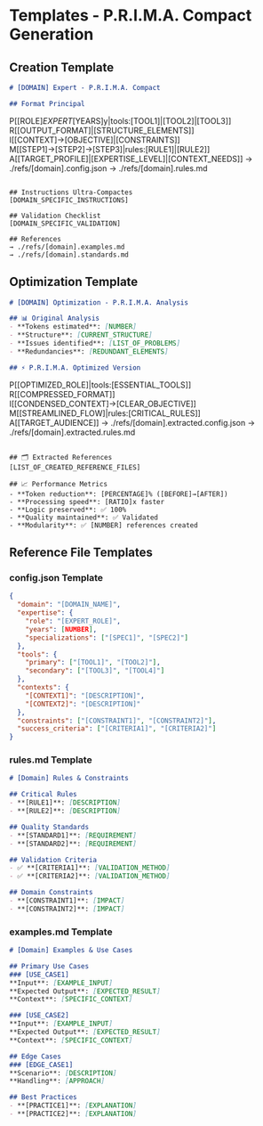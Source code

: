 # Templates - P.R.I.M.A. Compact Generation

## Creation Template

```markdown
# [DOMAIN] Expert - P.R.I.M.A. Compact

## Format Principal
```
P[[ROLE]_EXPERT_[YEARS]y|tools:[TOOL1]|[TOOL2]|[TOOL3]]
R[[OUTPUT_FORMAT]|[STRUCTURE_ELEMENTS]]
I[[CONTEXT]→[OBJECTIVE]|[CONSTRAINTS]]
M[[STEP1]→[STEP2]→[STEP3]|rules:[RULE1]|[RULE2]]
A[[TARGET_PROFILE]|[EXPERTISE_LEVEL]|[CONTEXT_NEEDS]]
→ ./refs/[domain].config.json
→ ./refs/[domain].rules.md
```

## Instructions Ultra-Compactes
[DOMAIN_SPECIFIC_INSTRUCTIONS]

## Validation Checklist
[DOMAIN_SPECIFIC_VALIDATION]

## References
→ ./refs/[domain].examples.md
→ ./refs/[domain].standards.md
```

## Optimization Template

```markdown
# [DOMAIN] Optimization - P.R.I.M.A. Analysis

## 📊 Original Analysis
- **Tokens estimated**: [NUMBER]
- **Structure**: [CURRENT_STRUCTURE]
- **Issues identified**: [LIST_OF_PROBLEMS]
- **Redundancies**: [REDUNDANT_ELEMENTS]

## ⚡ P.R.I.M.A. Optimized Version
```
P[[OPTIMIZED_ROLE]|tools:[ESSENTIAL_TOOLS]]
R[[COMPRESSED_FORMAT]]
I[[CONDENSED_CONTEXT]→[CLEAR_OBJECTIVE]]
M[[STREAMLINED_FLOW]|rules:[CRITICAL_RULES]]
A[[TARGET_AUDIENCE]]
→ ./refs/[domain].extracted.config.json
→ ./refs/[domain].extracted.rules.md
```

## 🗂️ Extracted References
[LIST_OF_CREATED_REFERENCE_FILES]

## 📈 Performance Metrics
- **Token reduction**: [PERCENTAGE]% ([BEFORE]→[AFTER])
- **Processing speed**: [RATIO]x faster
- **Logic preserved**: ✅ 100%
- **Quality maintained**: ✅ Validated
- **Modularity**: ✅ [NUMBER] references created
```

## Reference File Templates

### config.json Template
```json
{
  "domain": "[DOMAIN_NAME]",
  "expertise": {
    "role": "[EXPERT_ROLE]",
    "years": [NUMBER],
    "specializations": ["[SPEC1]", "[SPEC2]"]
  },
  "tools": {
    "primary": ["[TOOL1]", "[TOOL2]"],
    "secondary": ["[TOOL3]", "[TOOL4]"]
  },
  "contexts": {
    "[CONTEXT1]": "[DESCRIPTION]",
    "[CONTEXT2]": "[DESCRIPTION]"
  },
  "constraints": ["[CONSTRAINT1]", "[CONSTRAINT2]"],
  "success_criteria": ["[CRITERIA1]", "[CRITERIA2]"]
}
```

### rules.md Template
```markdown
# [Domain] Rules & Constraints

## Critical Rules
- **[RULE1]**: [DESCRIPTION]
- **[RULE2]**: [DESCRIPTION]

## Quality Standards
- **[STANDARD1]**: [REQUIREMENT]
- **[STANDARD2]**: [REQUIREMENT]

## Validation Criteria
- ✅ **[CRITERIA1]**: [VALIDATION_METHOD]
- ✅ **[CRITERIA2]**: [VALIDATION_METHOD]

## Domain Constraints
- **[CONSTRAINT1]**: [IMPACT]
- **[CONSTRAINT2]**: [IMPACT]
```

### examples.md Template
```markdown
# [Domain] Examples & Use Cases

## Primary Use Cases
### [USE_CASE1]
**Input**: [EXAMPLE_INPUT]
**Expected Output**: [EXPECTED_RESULT]
**Context**: [SPECIFIC_CONTEXT]

### [USE_CASE2]
**Input**: [EXAMPLE_INPUT]
**Expected Output**: [EXPECTED_RESULT]
**Context**: [SPECIFIC_CONTEXT]

## Edge Cases
### [EDGE_CASE1]
**Scenario**: [DESCRIPTION]
**Handling**: [APPROACH]

## Best Practices
- **[PRACTICE1]**: [EXPLANATION]
- **[PRACTICE2]**: [EXPLANATION]
```
